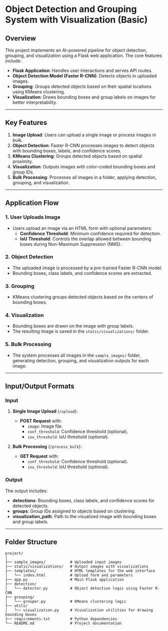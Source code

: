 # Object Detection and Grouping System with Visualization (Basic)

## Overview  
This project implements an AI-powered pipeline for object detection, grouping, and visualization using a Flask web application. The core features include:  

- **Flask Application**: Handles user interactions and serves API routes.  
- **Object Detection Model (Faster R-CNN)**: Detects objects in uploaded images.  
- **Grouping**: Groups detected objects based on their spatial locations using KMeans clustering.  
- **Visualization**: Draws bounding boxes and group labels on images for better interpretability.  

---

## Key Features  
1. **Image Upload**: Users can upload a single image or process images in bulk.  
2. **Object Detection**: Faster R-CNN processes images to detect objects with bounding boxes, labels, and confidence scores.  
3. **KMeans Clustering**: Groups detected objects based on spatial proximity.  
4. **Visualization**: Outputs images with color-coded bounding boxes and group IDs.  
5. **Bulk Processing**: Processes all images in a folder, applying detection, grouping, and visualization.  

---

## Application Flow  

### 1. User Uploads Image  
- Users upload an image via an HTML form with optional parameters:  
  - **Confidence Threshold**: Minimum confidence required for detection.  
  - **IoU Threshold**: Controls the overlap allowed between bounding boxes during Non-Maximum Suppression (NMS).  

### 2. Object Detection  
- The uploaded image is processed by a pre-trained Faster R-CNN model.  
- Bounding boxes, class labels, and confidence scores are extracted.  

### 3. Grouping  
- KMeans clustering groups detected objects based on the centers of bounding boxes.  

### 4. Visualization  
- Bounding boxes are drawn on the image with group labels.  
- The resulting image is saved in the `static/visualizations/` folder.  

### 5. Bulk Processing  
- The system processes all images in the `sample_images/` folder, generating detection, grouping, and visualization outputs for each image.  

---

## Input/Output Formats  

### **Input**  

1. **Single Image Upload** (`/upload`):  
   - **POST Request** with:  
     - `image`: Image file.  
     - `conf_threshold`: Confidence threshold (optional).  
     - `iou_threshold`: IoU threshold (optional).  

2. **Bulk Processing** (`/process_bulk`):  
   - **GET Request** with:  
     - `conf_threshold`: Confidence threshold (optional).  
     - `iou_threshold`: IoU threshold (optional).  

### **Output**  
The output includes:  
- **detections**: Bounding boxes, class labels, and confidence scores for detected objects.  
- **groups**: Group IDs assigned to objects based on clustering.  
- **visualization_path**: Path to the visualized image with bounding boxes and group labels.  

---

## Folder Structure  

```plaintext
project/
│
├── sample_images/           # Uploaded input images  
├── static/visualizations/   # Output images with visualizations  
├── templates/               # HTML templates for the web interface  
│   └── index.html           # Upload form and parameters  
├── app.py                   # Main Flask application  
├── detection/  
│   └── detector.py          # Object detection logic using Faster R-CNN  
├── grouping/  
│   └── grouper.py           # KMeans clustering logic  
├── utils/  
│   └── visualization.py     # Visualization utilities for drawing bounding boxes  
├── requirements.txt         # Python dependencies  
└── README.md                # Project documentation  
